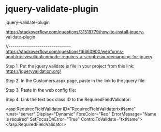 # jquery-validate-plugin
jquery-validate-plugin

https://stackoverflow.com/questions/31518779/how-to-install-jquery-validate-plugin

//--------------------------------
https://stackoverflow.com/questions/16660900/webforms-unobtrusivevalidationmode-requires-a-scriptresourcemapping-for-jquery

Step 1.
Put the jquery.validate.js file in your project from this link:
https://jqueryvalidation.org/ 

Step 2.
In the Customers.aspx page, paste in the link to the jquery file:
<!-- Adding Client-Side jQuery Validation -->
<script src="jquery.validate.js"></script>


Step 3. Paste in the web config file:
<appSettings>
      <add key="ValidationSettings:UnobtrusiveValidationMode" value="None" />
</appSettings>

Step 4. 
Link the text box class ID to the RequiredFieldValidator:

<!-- --------- RequiredFieldValidator ------------ -->
<asp:RequiredFieldValidator ID="RequiredFieldValidatortxtName" runat="server" Display="Dynamic" 
ForeColor="Red" ErrorMessage="Name is required" SetFocusOnError="True" ControlToValidate="txtName"></asp:RequiredFieldValidator>
